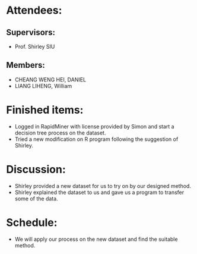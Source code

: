 # Attendees:
## Supervisors:
* Prof. Shirley SIU
## Members:
* CHEANG WENG HEI, DANIEL
* LIANG LIHENG, William

# Finished items:
* Logged in RapidMiner with license provided by Simon and start a decision tree process on the dataset.
* Tried a new modification on R program following the suggestion of Shirley.

# Discussion:
* Shirley provided a new dataset for us to try on by our designed method.
* Shirley explained the dataset to us and gave us a program to transfer some of the data.

# Schedule:
* We will apply our process on the new dataset and find the suitable method.
